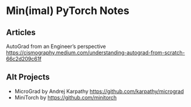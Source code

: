 # Min(imal) PyTorch Notes

## Articles

AutoGrad from an Engineer’s perspective
<https://cismography.medium.com/understanding-autograd-from-scratch-66c2d209c61f>



##  Alt Projects 

- MicroGrad by Andrej Karpathy   <https://github.com/karpathy/micrograd>
- MiniTorch by   <https://github.com/minitorch>